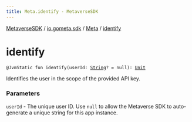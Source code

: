 ```yaml
---
title: Meta.identify - MetaverseSDK
---
```


[MetaverseSDK](../../index.html) / [io.gometa.sdk](../index.html) / [Meta](index.html) / [identify](./identify.html)

# identify

`@JvmStatic fun identify(userId: `[`String`](https://kotlinlang.org/api/latest/jvm/stdlib/kotlin/-string/index.html)`? = null): `[`Unit`](https://kotlinlang.org/api/latest/jvm/stdlib/kotlin/-unit/index.html)

Identifies the user in the scope of the provided API key.

### Parameters

`userId` - The unique user ID. Use `null` to allow the Metaverse SDK to auto-generate a
unique string for this app instance.